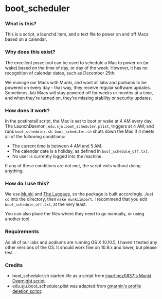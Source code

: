 # boot_scheduler

### What is this?

This is a script, a launchd item, and a text file to power on and off Macs based on a calendar.

### Why does this exist?

The excellent `pmset` tool can be used to schedule a Mac to power on (or wake) based on the time of day, or day of the week.  However, it has no recognition of calendar dates, such as December 25th.

We manage our Macs with Munki, and want all labs and podiums to be powered on every day - that way, they receive regular software updates.  Sometimes, lab Macs will stay powered off for weeks or months at a time, and when they're turned on, they're missing stability or security updates.

### How does it work?

In the postinstall script, the Mac is set to boot or wake at 4 AM every day.  The LaunchDaemon, `edu.sju.boot_scheduler.plist`, triggers at 4 AM, and runs `boot_scheduler.sh`.  `boot_scheduler.sh` shuts down the Mac if it meets all of the following conditions:

* The current time is between 4 AM and 5 AM.
* The calendar date is a holiday, as defined in `boot_schedule_off.txt`.
* No user is currently logged into the machine.

If any of these conditions are not met, the script exits without doing anything.

### How do I use this?

We use [Munki](https://github.com/munki/munki) and [The Luggage](https://github.com/unixorn/luggage), so the package is built accordingly.  Just `cd` into the directory, then `make munkiimport`.  I recommend that you edit `boot_schedule_off.txt`, at the very least.

You can also place the files where they need to go manually, or using another tool.

### Requirements

As all of our labs and podiums are running OS X 10.10.5, I haven't tested any other versions of the OS.  It should work fine on 10.9.x and lower, but please test.

### Credits

* boot_scheduler.sh started life as a script from [jmartinez0837's Munki Overnight script](https://github.com/jmartinez0837/Munki-Overnight).
* edu.sju.boot_scheduler.plist was adapted from [gmarnin's profile deletion script](https://gist.github.com/gmarnin/bfa800c4bbf65eee1d09).